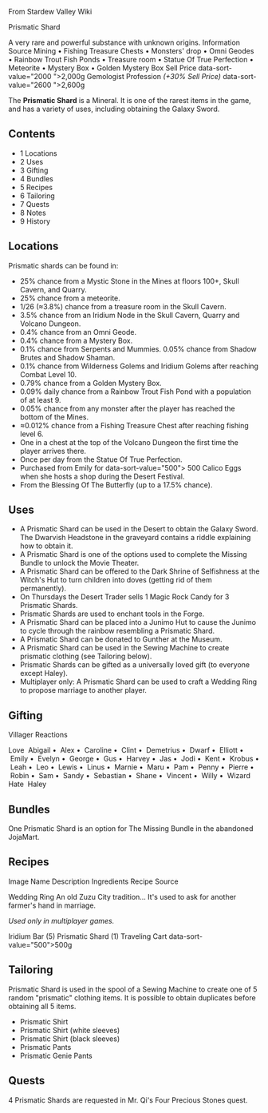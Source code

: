 From Stardew Valley Wiki

Prismatic Shard

A very rare and powerful substance with unknown origins. Information Source Mining • Fishing Treasure Chests • Monsters' drop • Omni Geodes • Rainbow Trout Fish Ponds • Treasure room • Statue Of True Perfection • Meteorite • Mystery Box • Golden Mystery Box Sell Price data-sort-value="2000 "&gt;2,000g Gemologist Profession *(+30% Sell Price)* data-sort-value="2600 "&gt;2,600g

The **Prismatic Shard** is a Mineral. It is one of the rarest items in the game, and has a variety of uses, including obtaining the Galaxy Sword.

## Contents

- 1 Locations
- 2 Uses
- 3 Gifting
- 4 Bundles
- 5 Recipes
- 6 Tailoring
- 7 Quests
- 8 Notes
- 9 History

## Locations

Prismatic shards can be found in:

- 25% chance from a Mystic Stone in the Mines at floors 100+, Skull Cavern, and Quarry.
- 25% chance from a meteorite.
- 1/26 (≈3.8%) chance from a treasure room in the Skull Cavern.
- 3.5% chance from an Iridium Node in the Skull Cavern, Quarry and Volcano Dungeon.
- 0.4% chance from an Omni Geode.
- 0.4% chance from a Mystery Box.
- 0.1% chance from Serpents and Mummies. 0.05% chance from Shadow Brutes and Shadow Shaman.
- 0.1% chance from Wilderness Golems and Iridium Golems after reaching Combat Level 10.
- 0.79% chance from a Golden Mystery Box.
- 0.09% daily chance from a Rainbow Trout Fish Pond with a population of at least 9.
- 0.05% chance from any monster after the player has reached the bottom of the Mines.
- ≈0.012% chance from a Fishing Treasure Chest after reaching fishing level 6.
- One in a chest at the top of the Volcano Dungeon the first time the player arrives there.
- Once per day from the Statue Of True Perfection.
- Purchased from Emily for data-sort-value="500"&gt; 500 Calico Eggs when she hosts a shop during the Desert Festival.
- From the Blessing Of The Butterfly (up to a 17.5% chance).

## Uses

- A Prismatic Shard can be used in the Desert to obtain the Galaxy Sword. The Dwarvish Headstone in the graveyard contains a riddle explaining how to obtain it.
- A Prismatic Shard is one of the options used to complete the Missing Bundle to unlock the Movie Theater.
- A Prismatic Shard can be offered to the Dark Shrine of Selfishness at the Witch's Hut to turn children into doves (getting rid of them permanently).
- On Thursdays the Desert Trader sells 1 Magic Rock Candy for 3 Prismatic Shards.
- Prismatic Shards are used to enchant tools in the Forge.
- A Prismatic Shard can be placed into a Junimo Hut to cause the Junimo to cycle through the rainbow resembling a Prismatic Shard.
- A Prismatic Shard can be donated to Gunther at the Museum.
- A Prismatic Shard can be used in the Sewing Machine to create prismatic clothing (see Tailoring below).
- Prismatic Shards can be gifted as a universally loved gift (to everyone except Haley).
- Multiplayer only: A Prismatic Shard can be used to craft a Wedding Ring to propose marriage to another player.

## Gifting

Villager Reactions

Love  Abigail •  Alex •  Caroline •  Clint •  Demetrius •  Dwarf •  Elliott •  Emily •  Evelyn •  George •  Gus •  Harvey •  Jas •  Jodi •  Kent •  Krobus •  Leah •  Leo •  Lewis •  Linus •  Marnie •  Maru •  Pam •  Penny •  Pierre •  Robin •  Sam •  Sandy •  Sebastian •  Shane •  Vincent •  Willy •  Wizard Hate  Haley

## Bundles

One Prismatic Shard is an option for The Missing Bundle in the abandoned JojaMart.

## Recipes

Image Name Description Ingredients Recipe Source

Wedding Ring An old Zuzu City tradition... It's used to ask for another farmer's hand in marriage.

*Used only in multiplayer games.*

Iridium Bar (5) Prismatic Shard (1) Traveling Cart data-sort-value="500"&gt;500g

## Tailoring

Prismatic Shard is used in the spool of a Sewing Machine to create one of 5 random "prismatic" clothing items. It is possible to obtain duplicates before obtaining all 5 items.

- Prismatic Shirt
- Prismatic Shirt (white sleeves)
- Prismatic Shirt (black sleeves)
- Prismatic Pants
- Prismatic Genie Pants

## Quests

4 Prismatic Shards are requested in Mr. Qi's Four Precious Stones quest.